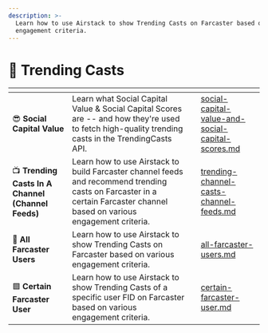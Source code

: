 ```yaml
---
description: >-
  Learn how to use Airstack to show Trending Casts on Farcaster based on various
  engagement criteria.
---
```


# 💬 Trending Casts

<table data-view="cards"><thead><tr><th></th><th></th><th></th><th data-hidden data-card-target data-type="content-ref"></th></tr></thead><tbody><tr><td><span data-gb-custom-inline data-tag="emoji" data-code="1f60e">😎</span> <strong>Social Capital Value</strong></td><td>Learn what Social Capital Value &#x26; Social Capital Scores are -- and how they're used to fetch high-quality trending casts in the TrendingCasts API.</td><td></td><td><a href="../social-capital-value-and-social-capital-scores.md">social-capital-value-and-social-capital-scores.md</a></td></tr><tr><td><span data-gb-custom-inline data-tag="emoji" data-code="1f4fa">📺</span> <strong>Trending Casts In A Channel (Channel Feeds)</strong></td><td>Learn how to use Airstack to build Farcaster channel feeds and recommend trending casts on Farcaster in a certain Farcaster channel based on various engagement criteria.</td><td></td><td><a href="trending-channel-casts-channel-feeds.md">trending-channel-casts-channel-feeds.md</a></td></tr><tr><td><span data-gb-custom-inline data-tag="emoji" data-code="1f49c">💜</span> <strong>All Farcaster Users</strong></td><td>Learn how to use Airstack to show Trending Casts on Farcaster based on various engagement criteria.</td><td></td><td><a href="all-farcaster-users.md">all-farcaster-users.md</a></td></tr><tr><td><span data-gb-custom-inline data-tag="emoji" data-code="1f7ea">🟪</span> <strong>Certain Farcaster User</strong></td><td>Learn how to use Airstack to show Trending Casts of a specific user FID on Farcaster based on various engagement criteria.</td><td></td><td><a href="certain-farcaster-user.md">certain-farcaster-user.md</a></td></tr></tbody></table>
